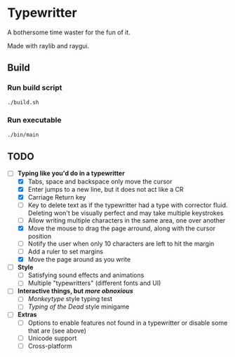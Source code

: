 # Typewritter

A bothersome time waster for the fun of it.

Made with raylib and raygui.

## Build

### Run build script

```bash
./build.sh
```

### Run executable

```bash
./bin/main
```

## TODO

- [ ] **Typing like you'd do in a typewritter**
  - [x] Tabs, space and backspace only move the cursor
  - [x] Enter jumps to a new line, but it does not act like a CR
  - [x] Carriage Return key
  - [ ] Key to delete text as if the typewritter had a type with corrector fluid.
  Deleting won't be visually perfect and may take multiple keystrokes
  - [ ] Allow writing multiple characters in the same area, one over another
  - [x] Move the mouse to drag the page arround, along with the cursor position
  - [ ] Notify the user when only 10 characters are left to hit the margin
  - [ ] Add a ruler to set margins
  - [x] Move the page around as you write
- [ ] **Style**
  - [ ] Satisfying sound effects and animations
  - [ ] Multiple "typewritters" (different fonts and UI)
- [ ] **Interactive things, but *more obnoxious***
  - [ ] *Monkeytype* style typing test
  - [ ] *Typing of the Dead* style minigame
- [ ] **Extras**
  - [ ] Options to enable features not found in a typewritter or disable some that are (see above)
  - [ ] Unicode support
  - [ ] Cross-platform
